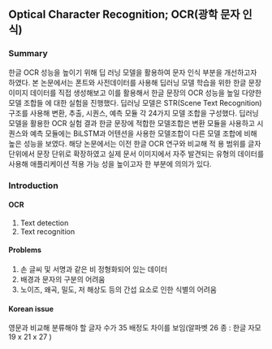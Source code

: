 ## Optical Character Recognition; OCR(광학 문자 인식)

### Summary
한글 OCR 성능을 높이기 위해 딥 러닝 모델을 활용하여 문자 인식 부분을 개선하고자 하였다.
본 논문에서는 폰트와 사전데이터를 사용해 딥러닝 모델 학습을 위한 한글 문장 이미지 데이터를 직접 생성해보고 이를 활용해서 한글 문장의 OCR 성능을 높일 다양한 모델 조합들 에 대한 실험을 진행했다.
딥러닝 모델은 STR(Scene Text Recognition) 구조를 사용해 변환, 추출, 시퀀스, 예측 모듈 각 24가지 모델 조합을 구성했다.
딥러닝 모델을 활용한 OCR 실험 결과 한글 문장에 적합한 모델조합은 변환 모듈을 사용하고 시퀀스와 예측 모듈에는 BiLSTM과 어텐션을 사용한 모델조합이 다른 모델 조합에 비해 높은 성능을 보였다.
해당 논문에서는 이전 한글 OCR 연구와 비교해 적 용 범위를 글자 단위에서 문장 단위로 확장하였고 실제 문서 이미지에서 자주 발견되는 유형의 데이터를 사용해 애플리케이션 적용 가능 성을 높이고자 한 부분에 의의가 있다.

### Introduction
#### OCR
1. Text detection
2. Text recognition
#### Problems
1. 손 글씨 및 서명과 같은 비 정형화되어 있는 데이터
2. 배경과 문자의 구분의 어려움
3. 노이즈, 왜곡, 밀도, 저 해상도 등의 간섭 요소로 인한 식별의 어려움

#### Korean issue
영문과 비교해 분류해야 할 글자 수가 35 배정도 차이를 보임(알파벳 26 종 : 한글 자모 19 x 21 x 27 )